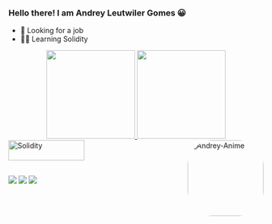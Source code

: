 ### Hello there! I am Andrey Leutwiler Gomes 😀

- 🔭 Looking for a job
- 👨‍💻 Learning Solidity 

<div align="center">
  <a href="https://github.com/Leutwiler">
  <img height="175" src="https://github-readme-stats.vercel.app/api?username=leutwiler&show_icons=true&theme=tokyonight&include_all_commits=true&count_private=true"/>
  <img height="175" src="https://github-readme-stats.vercel.app/api/top-langs/?username=leutwiler&layout=compact&langs_count=7&theme=tokyonight"/> </a>
</div>
<div style="display: inline_block">
  <a href="https://github.com/Leutwiler">
  <img align="center" alt="Solidity" height="40" width="150" src="https://img.shields.io/badge/Solidity-e6e6e6?style=for-the-badge&logo=solidity&logoColor=black" />
  <img align="right" alt="Andrey-Anime" height="150" style="border-radius:50px;" src="https://media.discordapp.net/attachments/516343806162108426/959166787969233026/Andrey_-_Anime_GIF_3_poses.gif?width=1000&height=1000">
</div>  

##

<div>
 <a href = "mailto:andrey.lg@hotmail.com"><img src="https://img.shields.io/badge/Microsoft_Outlook-0078D4?style=for-the-badge&logo=microsoft-outlook&logoColor=white" target="_blank"></a>
 <a href = "https://twitter.com/AndreyLeutwiler"><img src="https://img.shields.io/badge/Twitter-1DA1F2?style=for-the-badge&logo=twitter&logoColor=white" target="_blank"></a>
 <a href = "https://www.linkedin.com/in/andrey-leutwiler-gomes/"><img src="https://img.shields.io/badge/LinkedIn-0077B5?style=for-the-badge&logo=linkedin&logoColor=white" target="_blank"></a>
  
</div>
